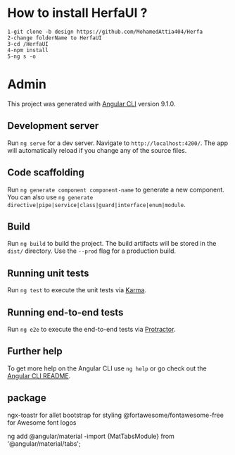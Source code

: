 # How to install HerfaUI ?
    1-git clone -b design https://github.com/MohamedAttia404/Herfa
    2-change folderName to HerfaUI
    3-cd /HerfaUI
    4-npm install
    5-ng s -o

# Admin

This project was generated with [Angular CLI](https://github.com/angular/angular-cli) version 9.1.0.

## Development server

Run `ng serve` for a dev server. Navigate to `http://localhost:4200/`. The app will automatically reload if you change any of the source files.

## Code scaffolding

Run `ng generate component component-name` to generate a new component. You can also use `ng generate directive|pipe|service|class|guard|interface|enum|module`.

## Build

Run `ng build` to build the project. The build artifacts will be stored in the `dist/` directory. Use the `--prod` flag for a production build.

## Running unit tests

Run `ng test` to execute the unit tests via [Karma](https://karma-runner.github.io).

## Running end-to-end tests

Run `ng e2e` to execute the end-to-end tests via [Protractor](http://www.protractortest.org/).

## Further help

To get more help on the Angular CLI use `ng help` or go check out the [Angular CLI README](https://github.com/angular/angular-cli/blob/master/README.md).


## package
ngx-toastr for allet
bootstrap for styling
@fortawesome/fontawesome-free for Awesome font logos

ng add @angular/material
-import {MatTabsModule} from '@angular/material/tabs';